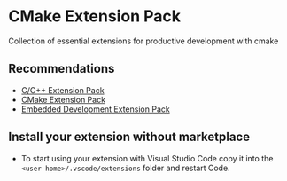 # CMake Extension Pack

Collection of essential extensions for productive development with cmake

## Recommendations

- [C/C++ Extension Pack](https://marketplace.visualstudio.com/items?itemName=mischelebuha.c-cpp-extension-pack)
- [CMake Extension Pack](https://marketplace.visualstudio.com/items?itemName=mischelebuha.cmake-extension-pack)
- [Embedded Development Extension Pack](https://marketplace.visualstudio.com/items?itemName=mischelebuha.embedded-development-extension-pack)

## Install your extension without marketplace

- To start using your extension with Visual Studio Code copy it into the `<user home>/.vscode/extensions` folder and restart Code.
